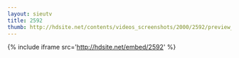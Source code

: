 ```yaml
---
layout: sieutv
title: 2592
thumb: http://hdsite.net/contents/videos_screenshots/2000/2592/preview_360p.mp4.jpg
---
```

{% include iframe src='http://hdsite.net/embed/2592' %}
 
